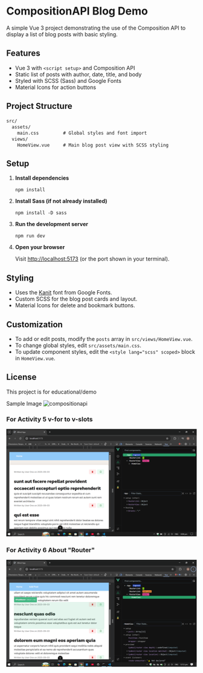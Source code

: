 # CompositionAPI Blog Demo

A simple Vue 3 project demonstrating the use of the Composition API to display a list of blog posts with basic styling.

## Features

- Vue 3 with `<script setup>` and Composition API
- Static list of posts with author, date, title, and body
- Styled with SCSS (Sass) and Google Fonts
- Material Icons for action buttons

## Project Structure

```
src/
  assets/
    main.css         # Global styles and font import
  views/
    HomeView.vue     # Main blog post view with SCSS styling
```

## Setup

1. **Install dependencies**

   ```
   npm install
   ```

2. **Install Sass (if not already installed)**

   ```
   npm install -D sass
   ```

3. **Run the development server**

   ```
   npm run dev
   ```

4. **Open your browser**

   Visit [http://localhost:5173](http://localhost:5173) (or the port shown in your terminal).

## Styling

- Uses the [Kanit](https://fonts.google.com/specimen/Kanit) font from Google Fonts.
- Custom SCSS for the blog post cards and layout.
- Material Icons for delete and bookmark buttons.

## Customization

- To add or edit posts, modify the `posts` array in `src/views/HomeView.vue`.
- To change global styles, edit `src/assets/main.css`.
- To update component styles, edit the `<style lang="scss" scoped>` block in `HomeView.vue`.

## License

This project is for educational/demo

Sample Image
<img width="960" height="540" alt="compositionapi" src="https://github.com/user-attachments/assets/325d47cd-47d6-4b3d-b3a9-597b6577c321" />

### For Activity 5 v-for to v-slots
![alt text](v-for-vslots.PNG)

### For Activity 6 About "Router"
![alt text](router_act6.PNG)